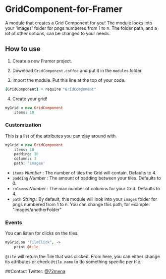# GridComponent-for-Framer
A module that creates a Grid Component for you! The module looks into your 'images' folder for pngs numbered from 1 to n. The folder path, and a lot of other options, can be changed to your needs.



## How to use

1. Create a new Framer project.

2. Download `GridComponent.coffee` and put it in the `modules` folder.

3. Import the module. Put this line at the top of your code.
```coffeescript
{GridComponent} = require "GridComponent"
```

4. Create your grid!
```coffeescript
myGrid = new GridComponent
	items: 10
```


### Customization

This is a list of the attributes you can play around with.
```coffeescript
myGrid = new GridComponent
	items: 10
	padding: 10
	columns: 3
	path: 'images'
```

- `items` *Number* : The number of tiles the Grid will contain. Defaults to 4.
- `padding` *Number* : The amount of padding between your tiles. Defaults to 0.
- `columns` *Number* : The max number of columns for your Grid. Defaults to 4.
- `path` *String* : By default, this module will look into your `images` folder for pngs numbered from 1 to n. You can change this path, for example: "images/anotherFolder"


### Events

You can listen for clicks on the tiles.
```coffeescript
myGrid.on "TileClick", ->
	print @tile
```
`@tile` will return the Tile that was clicked. From here, you can either change its attributes or check `@tile.name` to do something specific per tile.



##Contact
Twitter: [@72mena](http://twitter.com/72mena)
